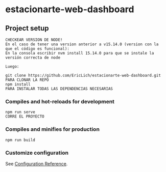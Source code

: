 # estacionarte-web-dashboard

## Project setup
```
CHECKEAR VERSION DE NODE!
En el caso de tener una version anterior a v15.14.0 (version con la que el código es funcional):
En la consola escribir nvm install 15.14.0 para que se instale la versión correcta de node

Luego:

git clone https://github.com/EricLich/estacionarte-web-dashboard.git     PARA CLONAR LA REPO
npm install                                                              PARA INSTALAR TODAS LAS DEPENDENCIAS NECESARIAS

```

### Compiles and hot-reloads for development
```
npm run serve                                                            CORRE EL PROYECTO
```

### Compiles and minifies for production
```
npm run build
```

### Customize configuration
See [Configuration Reference](https://cli.vuejs.org/config/).
